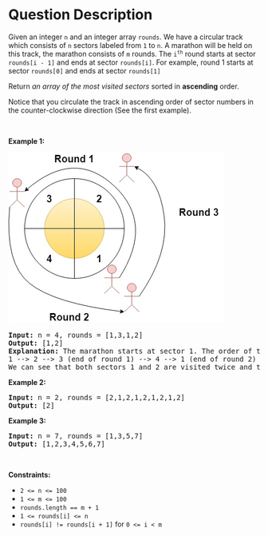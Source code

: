 # Question Description

<p>Given an integer <code>n</code> and an integer array <code>rounds</code>. We have a circular track which consists of <code>n</code> sectors labeled from <code>1</code> to <code>n</code>. A marathon will be held on this track, the marathon consists of <code>m</code> rounds. The <code>i<sup>th</sup></code> round starts at sector <code>rounds[i - 1]</code> and ends at sector <code>rounds[i]</code>. For example, round 1 starts at sector <code>rounds[0]</code> and ends at sector <code>rounds[1]</code></p>

<p>Return <em>an array of the most visited sectors</em> sorted in <strong>ascending</strong> order.</p>

<p>Notice that you circulate the track in ascending order of sector numbers in the counter-clockwise direction (See the first example).</p>

<p>&nbsp;</p>
<p><strong>Example 1:</strong></p>
<img alt="" src="tmp.jpg" style="width: 433px; height: 341px;" />
<pre>
<strong>Input:</strong> n = 4, rounds = [1,3,1,2]
<strong>Output:</strong> [1,2]
<strong>Explanation:</strong> The marathon starts at sector 1. The order of the visited sectors is as follows:
1 --&gt; 2 --&gt; 3 (end of round 1) --&gt; 4 --&gt; 1 (end of round 2) --&gt; 2 (end of round 3 and the marathon)
We can see that both sectors 1 and 2 are visited twice and they are the most visited sectors. Sectors 3 and 4 are visited only once.</pre>

<p><strong>Example 2:</strong></p>

<pre>
<strong>Input:</strong> n = 2, rounds = [2,1,2,1,2,1,2,1,2]
<strong>Output:</strong> [2]
</pre>

<p><strong>Example 3:</strong></p>

<pre>
<strong>Input:</strong> n = 7, rounds = [1,3,5,7]
<strong>Output:</strong> [1,2,3,4,5,6,7]
</pre>

<p>&nbsp;</p>
<p><strong>Constraints:</strong></p>

<ul>
	<li><code>2 &lt;= n &lt;= 100</code></li>
	<li><code>1 &lt;= m &lt;= 100</code></li>
	<li><code>rounds.length == m + 1</code></li>
	<li><code>1 &lt;= rounds[i] &lt;= n</code></li>
	<li><code>rounds[i] != rounds[i + 1]</code> for <code>0 &lt;= i &lt; m</code></li>
</ul>
